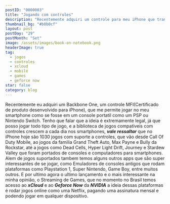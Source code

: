 ```yaml
---
postID: "0000003"
title: "Jogando com controles"
description: "Recentemente adquiri um controle para meu iPhone que transformou ele em um console portatil, com base nisso venho com dicas para você aproveitar essa tendencia."
thumbnail_bg: "#b0b0cf"
layout: post
postDay: "29"
postMonth: "Set"
image: /assets/images/book-on-notebook.png
headerImage: true
tag:
  - jogos
  - controles
  - xcloud
  - mobile
  - games
  - geforce now
star: false
category: blog
---
```


Recentemente eu adquiri um Backbone One, um controle MFI(Certificado de produto desenvolvido para iPhone), que me permite jogar no meu smartphone como se fosse em um console portatil como um PSP ou Nintendo Switch. Tenho que falar que a ideia é extremamente legal, já que posso jogar todo tipo de jogo, e a biblioteca de jogos compativeis com controles crescem a cada dia nos smartphones, **_vale ressaltar_** que no iPhone hoje são 1030 jogos com suporte a controles, que vão desde Call Of Duty Mobile, ao jogos da familia Grand Theft Auto, Max Payne e Bully da Rockstar, até a jogos como Dead Cells, Hyper Light Drift, Journey e Stardew Valley que foram portados de consoles e computadores para smartphones. Alem de jogos suportados tambem temos alguns outros apps que são super interessantes de se jogar, como Emuladores de consoles antigos que rodam plataformas como Playstation 1, Super Nintendo, Game Boy, entre muitos outros. E por ultimo agora o ultimo lançamento e o mais interessante na minha opinião, o Streaming de Games, que no momento no Brasil temos acesso ao **_xCloud_** e ao **_Geforce Now_** da **_NVIDIA_** a ideia dessas plataformas é rodar jogos online como uma Netflix, pagando uma assinatura mensal e podendo jogar em qualquer dispositivo.
